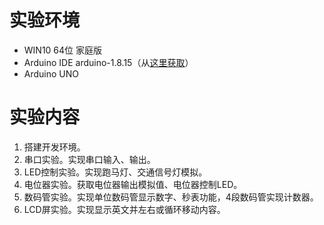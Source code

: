 # 实验环境

- WIN10 64位 家庭版
- Arduino IDE arduino-1.8.15（从[这里获取](https://www.arduino.cc/en/software)）
- Arduino UNO

# 实验内容

1. 搭建开发环境。
2. 串口实验。实现串口输入、输出。
3. LED控制实验。实现跑马灯、交通信号灯模拟。
4. 电位器实验。获取电位器输出模拟值、电位器控制LED。
5. 数码管实验。实现单位数码管显示数字、秒表功能，4段数码管实现计数器。
6. LCD屏实验。实现显示英文并左右或循环移动内容。